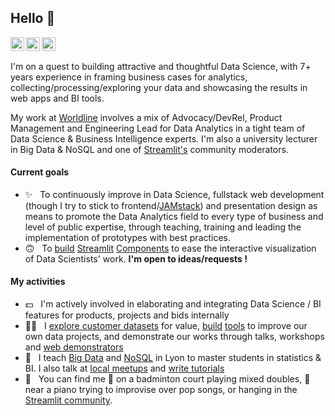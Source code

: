 ## Hello :wave:

<a href="https://twitter.com/andfnailo">
  <img align="left" alt="Fanilo's Twitter" width="22px" src="https://cdn.jsdelivr.net/npm/simple-icons@v3/icons/twitter.svg" />
</a>
<a href="https://www.linkedin.com/in/andfanilo/">
  <img align="left" alt="Fanilo's Linkdein" width="22px" src="https://cdn.jsdelivr.net/npm/simple-icons@v3/icons/linkedin.svg" />
</a>
<a href="https://github.com/andfanilo">
  <img align="left" alt="Fanilo's Github" width="22px" src="https://cdn.jsdelivr.net/npm/simple-icons@v3/icons/github.svg" />
</a>

#### &nbsp;

I'm on a quest to building attractive and thoughtful Data Science, with 7+ years experience in framing business cases for analytics, collecting/processing/exploring your data and showcasing the results in web apps and BI tools. 

My work at [Worldline](https://worldline.com/) involves a mix of Advocacy/DevRel, Product Management and Engineering Lead for Data Analytics in a tight team of Data Science & Business Intelligence experts. I'm also a university lecturer in Big Data & NoSQL and one of [Streamlit's](https://discuss.streamlit.io/) community moderators.

#### Current goals

* ✨ &nbsp; To continuously improve in Data Science, fullstack web development (though I try to stick to frontend/[JAMstack](https://jamstack.org/)) and presentation design as means to promote the Data Analytics field to every type of business and level of public expertise, through teaching, training and leading the implementation of prototypes with best practices.
* 🙃 &nbsp; To [build](https://github.com/andfanilo/streamlit-echarts) [Streamlit](https://github.com/andfanilo/streamlit-drawable-canvas) [Components](https://github.com/andfanilo/streamlit-d3-demo) to ease the interactive visualization of Data Scientists' work. **I'm open to ideas/requests !**

#### My activities
  
* 💵 &nbsp; I'm actively involved in elaborating and integrating Data Science / BI features for products, projects and bids internally
* 🧑‍💻 &nbsp; I [explore customer datasets](https://github.com/andfanilo/ieee-fraud-detection) for value, [build](https://github.com/andfanilo/cookiecutter-kaggle) [tools](https://github.com/andfanilo/fastapi-vue-crud) to improve our own data projects, and demonstrate our works through talks, workshops and [web demonstrators](https://andfanilo.github.io/quickdraw-minigame)
* 👥 &nbsp; I teach [Big Data](https://github.com/andfanilo/pyspark-tutorial) and [NoSQL](https://github.com/andfanilo/vagrant-nosql-python) in Lyon to master students in statistics & BI. I also talk at [local meetups](https://www.youtube.com/watch?v=iwdHFssqtIM) and [write tutorials](https://streamlit-components-tutorial.netlify.app/)
* 👀 &nbsp; You can find me 🏸 on a badminton court playing mixed doubles, 🎹 near a piano trying to improvise over pop songs, or hanging in the [Streamlit community](https://discuss.streamlit.io/).
